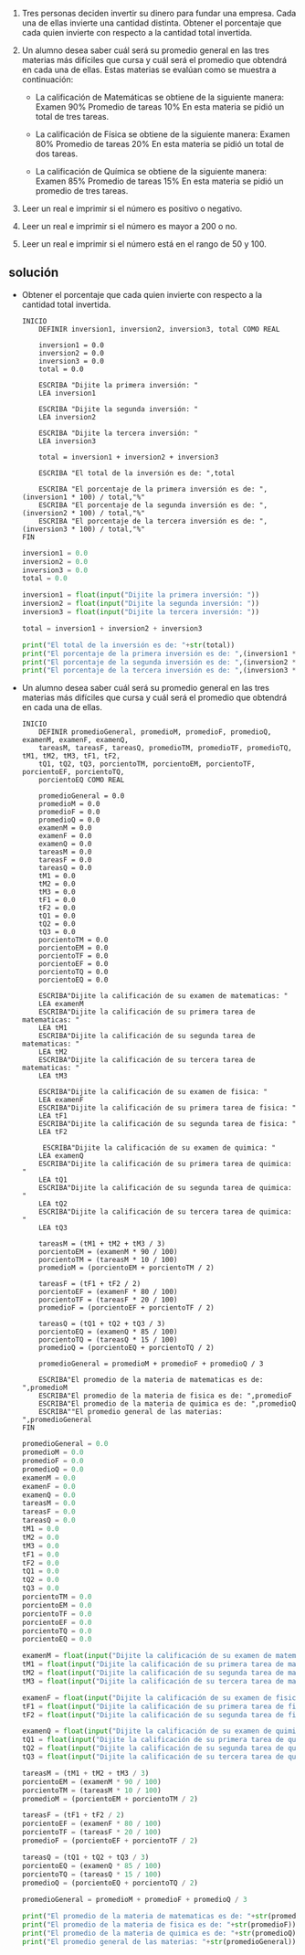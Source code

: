 1.	Tres personas deciden invertir su dinero para fundar una empresa. Cada una de ellas invierte una cantidad distinta. Obtener el porcentaje que cada quien invierte con respecto a la cantidad total invertida.

2.	Un alumno desea saber cuál será su promedio general en las tres materias más difíciles que cursa y cuál será el promedio que obtendrá en cada una de ellas. Estas materias se evalúan como se muestra a continuación:

    -	La calificación de Matemáticas se obtiene de la siguiente manera:
        Examen 90%
        Promedio de tareas 10%
        En esta materia se pidió un total de tres tareas.
        
    -	La calificación de Física se obtiene de la siguiente manera:
        Examen 80%
        Promedio de tareas 20%
        En esta materia se pidió un total de dos tareas.
        
    -	La calificación de Química se obtiene de la siguiente manera:
        Examen 85%
        Promedio de tareas 15%
    En esta materia se pidió un promedio de tres tareas.

3. Leer un real e imprimir si el número es positivo o negativo.
4.	Leer un real e imprimir si el número es mayor a 200 o no.
5.	Leer un real e imprimir si el número está en el rango de 50 y 100.

## solución

- Obtener el porcentaje que cada quien invierte con respecto a la cantidad total invertida.
    ```
    INICIO
        DEFINIR inversion1, inversion2, inversion3, total COMO REAL
    
        inversion1 = 0.0
        inversion2 = 0.0
        inversion3 = 0.0
        total = 0.0

        ESCRIBA "Dijite la primera inversión: "
        LEA inversion1

        ESCRIBA "Dijite la segunda inversión: "
        LEA inversion2

        ESCRIBA "Dijite la tercera inversión: "
        LEA inversion3

        total = inversion1 + inversion2 + inversion3

        ESCRIBA "El total de la inversión es de: ",total

        ESCRIBA "El porcentaje de la primera inversión es de: ",(inversion1 * 100) / total,"%"
        ESCRIBA "El porcentaje de la segunda inversión es de: ",(inversion2 * 100) / total,"%"
        ESCRIBA "El porcentaje de la tercera inversión es de: ",(inversion3 * 100) / total,"%"
    FIN
    ```
    ```py
    inversion1 = 0.0
    inversion2 = 0.0
    inversion3 = 0.0
    total = 0.0
    
    inversion1 = float(input("Dijite la primera inversión: "))
    inversion2 = float(input("Dijite la segunda inversión: "))
    inversion3 = float(input("Dijite la tercera inversión: "))
    
    total = inversion1 + inversion2 + inversion3
    
    print("El total de la inversión es de: "+str(total))
    print("El porcentaje de la primera inversión es de: ",(inversion1 * 100)/total,"%")
    print("El porcentaje de la segunda inversión es de: ",(inversion2 * 100)/total,"%")
    print("El porcentaje de la tercera inversión es de: ",(inversion3 * 100)/total,"%")
    ```
- Un alumno desea saber cuál será su promedio general en las tres materias más difíciles que cursa y cuál será el promedio que obtendrá en cada una de ellas.

    ```
    INICIO
        DEFINIR promedioGeneral, promedioM, promedioF, promedioQ, examenM, examenF, examenQ,
        tareasM, tareasF, tareasQ, promedioTM, promedioTF, promedioTQ, tM1, tM2, tM3, tF1, tF2,
        tQ1, tQ2, tQ3, porcientoTM, porcientoEM, porcientoTF, porcientoEF, porcientoTQ,
        porcientoEQ COMO REAL
    
        promedioGeneral = 0.0
        promedioM = 0.0
        promedioF = 0.0
        promedioQ = 0.0
        examenM = 0.0
        examenF = 0.0
        examenQ = 0.0
        tareasM = 0.0
        tareasF = 0.0
        tareasQ = 0.0
        tM1 = 0.0
        tM2 = 0.0
        tM3 = 0.0
        tF1 = 0.0
        tF2 = 0.0
        tQ1 = 0.0
        tQ2 = 0.0
        tQ3 = 0.0
        porcientoTM = 0.0
        porcientoEM = 0.0
        porcientoTF = 0.0
        porcientoEF = 0.0
        porcientoTQ = 0.0
        porcientoEQ = 0.0

        ESCRIBA"Dijite la calificación de su examen de matematicas: "
        LEA examenM
        ESCRIBA"Dijite la calificación de su primera tarea de matematicas: "
        LEA tM1
        ESCRIBA"Dijite la calificación de su segunda tarea de matematicas: "
        LEA tM2
        ESCRIBA"Dijite la calificación de su tercera tarea de matematicas: "
        LEA tM3

        ESCRIBA"Dijite la calificación de su examen de fisica: "
        LEA examenF
        ESCRIBA"Dijite la calificación de su primera tarea de fisica: "
        LEA tF1
        ESCRIBA"Dijite la calificación de su segunda tarea de fisica: "
        LEA tF2
    
         ESCRIBA"Dijite la calificación de su examen de quimica: "
        LEA examenQ
        ESCRIBA"Dijite la calificación de su primera tarea de quimica: "
        LEA tQ1
        ESCRIBA"Dijite la calificación de su segunda tarea de quimica: "
        LEA tQ2
        ESCRIBA"Dijite la calificación de su tercera tarea de quimica: "
        LEA tQ3

        tareasM = (tM1 + tM2 + tM3 / 3)
        porcientoEM = (examenM * 90 / 100)
        porcientoTM = (tareasM * 10 / 100)
        promedioM = (porcientoEM + porcientoTM / 2)
        
        tareasF = (tF1 + tF2 / 2)
        porcientoEF = (examenF * 80 / 100)
        porcientoTF = (tareasF * 20 / 100)
        promedioF = (porcientoEF + porcientoTF / 2)
        
        tareasQ = (tQ1 + tQ2 + tQ3 / 3)
        porcientoEQ = (examenQ * 85 / 100)
        porcientoTQ = (tareasQ * 15 / 100)
        promedioQ = (porcientoEQ + porcientoTQ / 2)

        promedioGeneral = promedioM + promedioF + promedioQ / 3

        ESCRIBA"El promedio de la materia de matematicas es de: ",promedioM
        ESCRIBA"El promedio de la materia de fisica es de: ",promedioF
        ESCRIBA"El promedio de la materia de quimica es de: ",promedioQ
        ESCRIBA""El promedio general de las materias:  ",promedioGeneral
    FIN
    ```
    ```py
    promedioGeneral = 0.0
    promedioM = 0.0
    promedioF = 0.0
    promedioQ = 0.0
    examenM = 0.0
    examenF = 0.0
    examenQ = 0.0
    tareasM = 0.0
    tareasF = 0.0
    tareasQ = 0.0
    tM1 = 0.0
    tM2 = 0.0
    tM3 = 0.0
    tF1 = 0.0
    tF2 = 0.0
    tQ1 = 0.0
    tQ2 = 0.0
    tQ3 = 0.0
    porcientoTM = 0.0
    porcientoEM = 0.0
    porcientoTF = 0.0
    porcientoEF = 0.0
    porcientoTQ = 0.0
    porcientoEQ = 0.0
    
    examenM = float(input("Dijite la calificación de su examen de matematicas: "))
    tM1 = float(input("Dijite la calificación de su primera tarea de matematicas: "))
    tM2 = float(input("Dijite la calificación de su segunda tarea de matematicas: "))
    tM3 = float(input("Dijite la calificación de su tercera tarea de matematicas: "))
    
    examenF = float(input("Dijite la calificación de su examen de fisica: "))
    tF1 = float(input("Dijite la calificación de su primera tarea de fisica: "))
    tF2 = float(input("Dijite la calificación de su segunda tarea de fisica: "))
    
    examenQ = float(input("Dijite la calificación de su examen de quimica: "))
    tQ1 = float(input("Dijite la calificación de su primera tarea de quimica: "))
    tQ2 = float(input("Dijite la calificación de su segunda tarea de quimica: "))
    tQ3 = float(input("Dijite la calificación de su tercera tarea de quimica: "))
    
    tareasM = (tM1 + tM2 + tM3 / 3)
    porcientoEM = (examenM * 90 / 100)
    porcientoTM = (tareasM * 10 / 100)
    promedioM = (porcientoEM + porcientoTM / 2)
    
    tareasF = (tF1 + tF2 / 2)
    porcientoEF = (examenF * 80 / 100)
    porcientoTF = (tareasF * 20 / 100)
    promedioF = (porcientoEF + porcientoTF / 2)
    
    tareasQ = (tQ1 + tQ2 + tQ3 / 3)
    porcientoEQ = (examenQ * 85 / 100)
    porcientoTQ = (tareasQ * 15 / 100)
    promedioQ = (porcientoEQ + porcientoTQ / 2)
        
    promedioGeneral = promedioM + promedioF + promedioQ / 3
    
    print("El promedio de la materia de matematicas es de: "+str(promedioM))
    print("El promedio de la materia de fisica es de: "+str(promedioF))
    print("El promedio de la materia de quimica es de: "+str(promedioQ))
    print("El promedio general de las materias: "+str(promedioGeneral))
    ```

